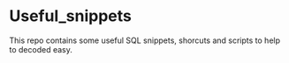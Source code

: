 # Useful_snippets

This repo contains some useful SQL snippets, shorcuts and scripts to help to decoded easy.
